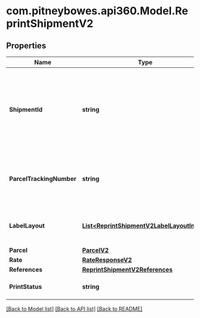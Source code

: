 # com.pitneybowes.api360.Model.ReprintShipmentV2

## Properties

Name | Type | Description | Notes
------------ | ------------- | ------------- | -------------
**ShipmentId** | **string** | The shipmentId, a unique identifier for an individual Shipment, which is used for Reprint or Cancel. | [optional] 
**ParcelTrackingNumber** | **string** | The Tracking number given to the Parcel for tracking purpose. | [optional] 
**LabelLayout** | [**List&lt;ReprintShipmentV2LabelLayoutInner&gt;**](ReprintShipmentV2LabelLayoutInner.md) | It defines the layout of the shipping label. | [optional] 
**Parcel** | [**ParcelV2**](ParcelV2.md) |  | [optional] 
**Rate** | [**RateResponseV2**](RateResponseV2.md) |  | [optional] 
**References** | [**ReprintShipmentV2References**](ReprintShipmentV2References.md) |  | [optional] 
**PrintStatus** | **string** | Status of the Printed Label. | [optional] 

[[Back to Model list]](../../README.md#documentation-for-models) [[Back to API list]](../../README.md#documentation-for-api-endpoints) [[Back to README]](../../README.md)

